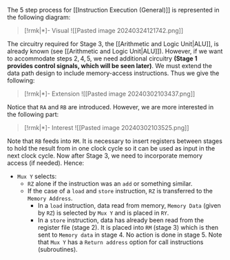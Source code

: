 The $5$ step process for [[Instruction Execution (General)]] is represented in the following diagram:

>[!rmk|*]- Visual
>![[Pasted image 20240324121742.png]]

The circuitry required for Stage $3$, the [[Arithmetic and Logic Unit|ALU]], is already known (see [[Arithmetic and Logic Unit|ALU]]). However, if we want to accommodate steps $2, 4,5$, we need additional circuitry **(Stage $1$ provides control signals, which will be seen later)**. We must extend the data path design to include memory-access instructions. Thus we give the following:

>[!rmk|*]- Extension
>![[Pasted image 20240302103437.png]]

Notice that `RA` and `RB` are introduced.
However, we are more interested in the following part:

>[!rmk|*]- Interest
>![[Pasted image 20240302103525.png]]

Note that `RB` feeds into `RM`. It is necessary to insert registers between stages to hold the result from in one clock cycle so it can be used as input in the next clock cycle. Now after Stage $3$, we need to incorporate memory access (if needed). Hence:
- `Mux Y` selects:
	- `RZ` alone if the instruction was an `add` or something similar.
	- If the case of a `load` and `store` instruction, `RZ` is transferred to the `Memory Address`. 
		- In a `load` instruction, data read from memory, `Memory Data` (given by `RZ`) is selected by `Mux Y` and is placed in `RY`. 
		- In a `store` instruction, data has already been read from the register file (stage $2$). It is placed into `RM` (stage $3$) which is then sent to `Memory data` in stage $4$. No action is done in stage $5$.
Note that `Mux Y` has a `Return address` option for call instructions (subroutines).





